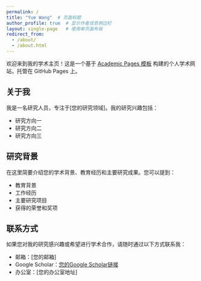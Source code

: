 ```yaml
---
permalink: /
title: "Yue Wang"  # 页面标题
author_profile: true  # 显示作者信息侧边栏
layout: single-page   # 使用单页面布局
redirect_from: 
  - /about/
  - /about.html
---
```


<!-- 主页内容：个人介绍和学术背景 -->
<!-- 用途：展示个人学术成就、研究兴趣和基本信息 -->
<!-- 实现逻辑：使用Markdown格式编写，Jekyll自动转换为HTML -->

欢迎来到我的学术主页！这是一个基于 [Academic Pages 模板](https://github.com/academicpages/academicpages.github.io) 构建的个人学术网站，托管在 GitHub Pages 上。

## 关于我

我是一名研究人员，专注于[您的研究领域]。我的研究兴趣包括：

- 研究方向一
- 研究方向二  
- 研究方向三

## 研究背景

在这里简要介绍您的学术背景、教育经历和主要研究成果。您可以提到：

- 教育背景
- 工作经历
- 主要研究项目
- 获得的荣誉和奖项

## 联系方式

如果您对我的研究感兴趣或希望进行学术合作，请随时通过以下方式联系我：

- 邮箱：[您的邮箱]
- Google Scholar：[您的Google Scholar链接](https://scholar.google.com/citations?hl=en&user=WQGzqmAAAAAJ)
- 办公室：[您的办公室地址]